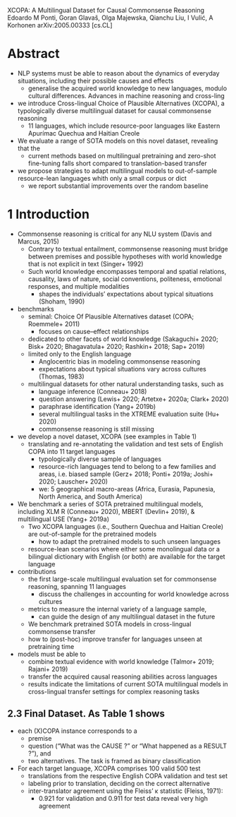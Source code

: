 XCOPA: A Multilingual Dataset for Causal Commonsense Reasoning
Edoardo M Ponti, Goran Glavaš, Olga Majewska, Qianchu Liu, I Vulić, A Korhonen
arXiv:2005.00333 [cs.CL]

# Abstract

* NLP systems must be able to reason about the dynamics of everyday situations,
  including their possible causes and effects
  * generalise the acquired world knowledge to new languages,
    modulo cultural differences. Advances in machine reasoning and cross-ling
* we introduce Cross-lingual Choice of Plausible Alternatives (XCOPA), a
  typologically diverse multilingual dataset for causal commonsense reasoning
  * 11 languages, which include resource-poor languages
    like Eastern Apurímac Quechua and Haitian Creole
* We evaluate a range of SOTA models on this novel dataset, revealing that the
  * current methods based on multilingual pretraining and zero-shot fine-tuning
    falls short compared to translation-based transfer
* we propose strategies to adapt multilingual models
  to out-of-sample resource-lean languages whith only a small corpus or dict
  * we report substantial improvements over the random baseline

# 1 Introduction

* Commonsense reasoning is critical for any NLU system (Davis and Marcus, 2015)
  * Contrary to textual entailment, commonsense reasoning must bridge between
    premises and possible hypotheses with world knowledge that is
    not explicit in text (Singer+ 1992)
  * Such world knowledge encompasses temporal and spatial relations, causality,
    laws of nature, social conventions, politeness, emotional responses, and
    multiple modalities
    * shapes the individuals’ expectations about typical situations 
      (Shoham, 1990)
* benchmarks
  * seminal: Choice Of Plausible Alternatives dataset (COPA; Roemmele+ 2011)
    * focuses on cause–effect relationships
  * dedicated to other facets of world knowledge
    (Sakaguchi+ 2020; Bisk+ 2020; Bhagavatula+ 2020; Rashkin+ 2018; Sap+ 2019)
  * limited only to the English language
    * Anglocentric bias in modeling commonsense reasoning
    * expectations about typical situations vary across cultures (Thomas, 1983)
  * multilingual datasets for other natural understanding tasks, such as
    * language inference (Conneau+ 2018)
    * question answering (Lewis+ 2020; Artetxe+ 2020a; Clark+ 2020)
    * paraphrase identification (Yang+ 2019b)
    * several multilingual tasks in the XTREME evaluation suite (Hu+ 2020)
    * commonsense reasoning is still missing
* we develop a novel dataset, XCOPA (see examples in Table 1)
  * translating and re-annotating the validation and test sets of English COPA
    into 11 target languages
    * typologically diverse sample of languages
    * resource-rich languages tend to belong to a few families and areas,
      i.e. biased sample (Gerz+ 2018; Ponti+ 2019a; Joshi+ 2020; Lauscher+ 2020)
    * we: 5 geographical macro-areas
      (Africa, Eurasia, Papunesia, North America, and South America)
* We benchmark a series of SOTA pretrained multilingual models, including
  XLM R (Conneau+ 2020), MBERT (Devlin+ 2019), & multilingual USE (Yang+ 2019a)
  * Two XCOPA languages (i.e., Southern Quechua and Haitian Creole) are
    out-of-sample for the pretrained models
    * how to adapt the pretrained models to such unseen languages
  * resource-lean scenarios where either some monolingual data or a bilingual
    dictionary with English (or both) are available for the target language
* contributions
  * the first large-scale multilingual evaluation set for commonsense reasoning,
    spanning 11 languages
    * discuss the challenges in accounting for world knowledge across cultures
  * metrics to measure the internal variety of a language sample,
    * can guide the design of any multilingual dataset in the future
  * We benchmark pretrained SOTA models in cross-lingual commonsense transfer
  * how to (post-hoc) improve transfer for languages unseen at pretraining time
* models must be able to
  * combine textual evidence with world knowledge
    (Talmor+ 2019; Rajani+ 2019)
  * transfer the acquired causal reasoning abilities across languages
  * results indicate the limitations of current SOTA multilingual models in
    cross-lingual transfer settings for complex reasoning tasks

## 2.3 Final Dataset. As Table 1 shows

* each (X)COPA instance corresponds to a
  * premise
  * question (“What was the CAUSE ?” or “What happened as a RESULT ?”), and
  * two alternatives. The task is framed as binary classification
* For each target language, XCOPA comprises 100 valid 500 test
  * translations from the respective English COPA validation and test set
  * labeling prior to translation, deciding on the correct alternative
  * inter-translator agreement using the Fleiss’ κ statistic (Fleiss, 1971):
    * 0.921 for validation and 0.911 for test data reveal very high agreement
